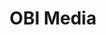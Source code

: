 ---
layout: ../../layouts/CaseLayout.astro
title: "OBI Media"
beskrivelse: "Din partner i effektiv outdoor markedsføring"
kunde: "Rasmus Theilade"
slug: "obi"
kundebeskrivelse: "Grafisk designer, 3D Artist & Partner"
casetitle: "B2B Marketing Boost af Google Ads, SEO og Website"
udfordringen: "OBI Media, en specialiseret B2B medievirksomhed, søgte at optimere deres digitale markedsføring med et særligt fokus på Google Ads, SEO og udviklingen af deres nye website. Vi blev valgt som deres strategiske partner for at opfylde denne ambition, og vi har udviklet en sofistikeret marketingstrategi, der er nøje tilpasset deres forretningsmål og industrielle krav."
titel1: "Nyt Website og 250% flere leads"
tekst1: "Forståelsen af OBI Medias B2B-markedssegment gjorde det muligt for os at skræddersy en Google Ads-kampagne, der målrettede nøglevirksomheder og beslutningstagere i deres branche. Gennem præcis segmentering og budgivningsstrategier har vi maksimeret annonceeffektiviteten og sikret en fremtrædende placering inden for relevante søgeresultater. Dette har resulteret i en stigning på 250% flere leads gennem Google Ads.

Vores SEO-strategi blev udformet med et klart fokus på at styrke OBI Medias synlighed i organiske søgeresultater. Ved at implementere en kompleks kombination af on-page og off-page SEO-taktikker, sammen med nøgleordsanalyse og kvalitetslinkbygning, har vi opnået markante forbedringer i rangeringer og trafik."
mockupimg: "../public/OBIMedia.png"
mockupalttext: "hjemmeside vist på computer og smartphone"
farverimg: "../public/herlufholmfarver.svg"
farveralttext: "farvepalette med sort, gul og hvid"
quotetitel: "Topklasse"
quote: "Vi har haft fornøjelsen af at samarbejde med Besa over en længere periode, og vi kan kun give dem vores varmeste anbefalinger. De har leveret topklasse arbejde inden for både Google Ads, SEO og ikke mindst vores nye hjemmeside, som vi er utrolig glade for. Resultaterne taler for sig selv, og vi har oplevet en markant forbedring på alle fronter.

Derudover har deres serviceniveau været helt i top. De har været yderst forstående, når vi har haft travlt og ikke altid har kunnet svare med det samme, men de har altid været gode til at følge op – og det har altid været med et smil på læben og i en super positiv tone."
kundeimg: "../rasmus.png"
kundeimgalt: "billede af mand"
titel2: "Resultatorienteret B2B Marketing"
tekst2: "Vores samarbejde med OBI Media er en fortsat strategisk alliance, hvor vi leverer løbende rapportering, analyse og justeringer for at sikre, at deres digitale marketingstrategi forbliver på forkant med markedstendenser og fortsætter med at generere værdifulde B2B-leads.

Dette engagement med OBI Media afspejler Besa Digitals evne til at levere avancerede, datadrevne løsninger, der er i tråd med vores kunders forretningsmodel og markedslandskab. Det styrker vores omdømme som en betroet partner i B2B digital marketing, der kan omsætte indsigt og innovation til målbare resultater."
tekst2img: "../herluf2.png"
tekst2imgalt: "dame i sweater der holder en skål mad i hænderne"
---